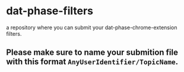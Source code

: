 # dat-phase-filters
a repository where you can submit your dat-phase-chrome-extension filters. 

## Please make sure to name your submition file with this format `AnyUserIdentifier/TopicName`. 
